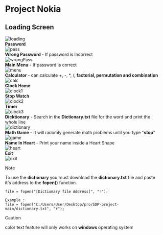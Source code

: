 # Project Nokia


## **Loading Screen**
![loading](https://github.com/prottoy-bhattacharyya/SDP-project/assets/83195575/64249c70-8bc5-4167-a7ea-904295f32cb2)\
**Password**\
![pass](https://github.com/prottoy-bhattacharyya/SDP-project/assets/83195575/5297286b-69c8-4a78-9e39-00eefd1ea779)\
**Wrong Password** - If password is Incorrect\
![wrongPass](https://github.com/prottoy-bhattacharyya/SDP-project/assets/83195575/2b68e722-222f-46c8-adeb-1c3baa77e0a0)\
**Main Menu** - If password is correct\
![menu](https://github.com/prottoy-bhattacharyya/SDP-project/assets/83195575/b9f5fa92-8e00-4b6c-a751-33443ebf3845)\
**Calculator** - can calculate +, -, *, /, **factorial, permutation and combination**\
![calc](https://github.com/prottoy-bhattacharyya/SDP-project/assets/83195575/746ee562-bd6d-4bfa-a920-ca9557bff737)\
**Clock Home**\
![clock1](https://github.com/prottoy-bhattacharyya/SDP-project/assets/83195575/95beaf24-4a3e-48a8-91c3-ca6d43ff7c07)\
**Stop Watch**\
![clock2](https://github.com/prottoy-bhattacharyya/SDP-project/assets/83195575/49e378cf-e597-49c6-890a-50775e62adc2)\
**Timer**\
![clock3](https://github.com/prottoy-bhattacharyya/SDP-project/assets/83195575/03df3ff5-e061-4ac9-acbd-3943912b7adf)\
**Dicktionary** - Search in the **Dictionary.txt** file for the word and print the whole line\
![dictionary](https://github.com/prottoy-bhattacharyya/SDP-project/assets/83195575/c37ff405-3532-4f2d-a5c5-0e53bc9ca9bc)\
**Math Game** - It will radomly generate math problems until you type "**stop**"\
![game](https://github.com/prottoy-bhattacharyya/SDP-project/assets/83195575/1a50a592-8bbd-4253-9e40-999c56f14984)\
**Name In Heart** - Print your name inside a Heart Shape\
![heart](https://github.com/prottoy-bhattacharyya/SDP-project/assets/83195575/a5f51441-0c71-4823-b9ca-a4b66deb48c3)\
**Exit**\
![exit](https://github.com/prottoy-bhattacharyya/SDP-project/assets/83195575/f83b3162-8094-4143-9589-453a5209d5c5)


> [!NOTE]
> To use the **dictionary** you must download the **dictionary.txt** file and paste it's address to the **fopen()** function.
> 
    file = fopen("[Dictionary file Address]", "r");

    Example :
    file = fopen("C:/Users/User/Desktop/pro/SDP-project-main/dictionary.txt", "r");

> [!CAUTION]
> color text feature will only works on **windows** operating system

